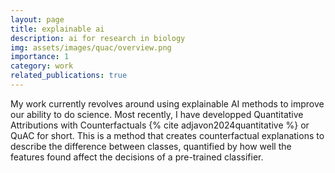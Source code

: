 ```yaml
---
layout: page
title: explainable ai
description: ai for research in biology
img: assets/images/quac/overview.png
importance: 1
category: work
related_publications: true
---
```


My work currently revolves around using explainable AI methods to improve our ability to do science. Most recently, I have developped Quantitative Attributions with Counterfactuals {% cite adjavon2024quantitative %} or QuAC for short. This is a method that creates counterfactual explanations to describe the difference between classes, quantified by how well the features found affect the decisions of a pre-trained classifier. 

<!-- If you want to learn more about QuAC in the form of a duck's adventure through a land full of diverse peoples and traditions, see [this post](post_url 2024-12-10-quac TODO add liquid tags). -->